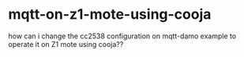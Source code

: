 # mqtt-on-z1-mote-using-cooja
how can i change the cc2538 configuration on mqtt-damo example to operate it on Z1 mote using cooja?? 
